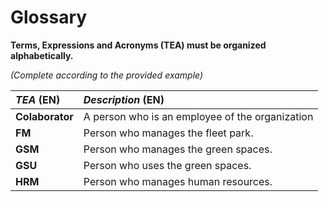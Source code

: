 # Glossary

**Terms, Expressions and Acronyms (TEA) must be organized alphabetically.**

_(Complete according to the provided example)_

| **_TEA_** (EN)  | **_Description_** (EN)                          |                                       
|:----------------|:------------------------------------------------|
| **Colaborator** | A person who is an employee of the organization |
| **FM**          | Person who manages the fleet park.              |
| **GSM**         | Person who manages the green spaces.            |
| **GSU**         | Person who uses the green spaces.               |
| **HRM**         | Person who manages human resources.             |








